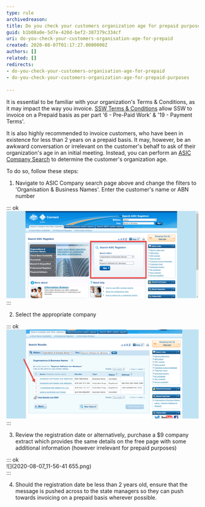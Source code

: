 ```yaml
---
type: rule
archivedreason: 
title: Do you check your customers organization age for prepaid purposes?
guid: b1b08a0e-5d7e-420d-bef2-387379c334cf
uri: do-you-check-your-customers-organisation-age-for-prepaid
created: 2020-08-07T01:17:27.0000000Z
authors: []
related: []
redirects:
- do-you-check-your-customers-organisation-age-for-prepaid
- do-you-check-your-customers-organization-age-for-prepaid-purposes

---
```


It is essential to be familiar with your organization's Terms & Conditions, as it may impact the way you invoice. [SSW Terms & Conditions](https://www.ssw.com.au/ssw/Standards/Forms/ConsultingOrderTermsConditions.aspx) allow SSW to invoice on a Prepaid basis as per part '6 - Pre-Paid Work' & '19 - Payment Terms'. 


It is also highly recommended to invoice customers, who have been in existence for less than 2 years on a prepaid basis. It may, however, be an awkward conversation or irrelevant on the customer's behalf to ask of their organization's age in an initial meeting.  Instead, you can perform an [ASIC Company Search](https://connectonline.asic.gov.au/RegistrySearch) to determine the customer's organization age.



<!--endintro-->

To do so, follow these steps:

1. Navigate to ASIC Company search page above and change the filters to 'Organisation & Business Names'. Enter the customer's name or ABN number    


::: ok  
![](2020-08-07_11-42-16.png)  
:::

2. Select the appropriate company

::: ok  
![](2020-08-07_11-48-14.png)  
:::

3. Review the registration date or alternatively, purchase a $9 company extract which provides the same details on the free page with some additional information (however irrelevant for prepaid purposes)

::: ok  
![](2020-08-07_11-56-41 655.png)  
:::

4. Should the registration date be less than 2 years old, ensure that the message is pushed across to the state managers so they can push towards invoicing on a prepaid basis wherever possible.
